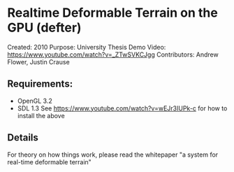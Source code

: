 Realtime Deformable Terrain on the GPU (defter)
======================================

Created: 2010
Purpose: University Thesis
Demo Video: https://www.youtube.com/watch?v=_ZTwSVKCJgg
Contributors: Andrew Flower, Justin Crause

Requirements:
---------------------
* OpenGL 3.2
* SDL 1.3
See https://www.youtube.com/watch?v=wEJr3IUPk-c for how to install the above

Details
---------
For theory on how things work, please read the whitepaper 
"a system for real-time deformable terrain"
